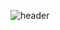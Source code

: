 ![header](https://capsule-render.vercel.app/api?type=venom&height=300&color=002b10&text=SongInseo's%20Github&section=header&reversal=true&textBg=false&fontColor=4dff8e&fontSize=80&fontAlign=50&animation=blinking)

